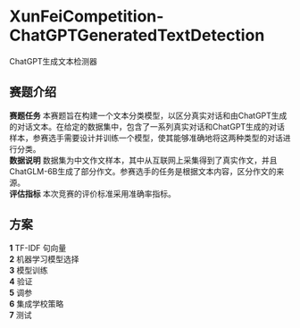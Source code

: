 # XunFeiCompetition-ChatGPTGeneratedTextDetection
ChatGPT生成文本检测器

## 赛题介绍
__赛题任务__ 本赛题旨在构建一个文本分类模型，以区分真实对话和由ChatGPT生成的对话文本。在给定的数据集中，包含了一系列真实对话和ChatGPT生成的对话样本，参赛选手需要设计并训练一个模型，使其能够准确地将这两种类型的对话进行分类。  
__数据说明__ 数据集为中文作文样本，其中从互联网上采集得到了真实作文，并且ChatGLM-6B生成了部分作文。参赛选手的任务是根据文本内容，区分作文的来源。  
__评估指标__ 本次竞赛的评价标准采用准确率指标。


## 方案
__1__ TF-IDF 句向量  
__2__ 机器学习模型选择  
__3__ 模型训练  
__4__ 验证  
__5__ 调参  
__6__ 集成学校策略  
__7__ 测试  

